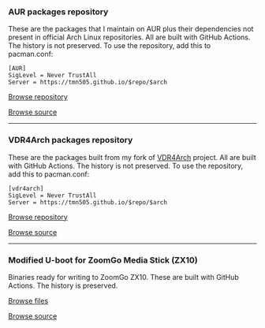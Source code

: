 ### AUR packages repository

These are the packages that I maintain on AUR plus their dependencies
not present in official Arch Linux repositories. All are built with
GitHub Actions. The history is not preserved. To use the repository,
add this to pacman.conf:

```shell
[AUR]
SigLevel = Never TrustAll
Server = https://tmn505.github.io/$repo/$arch
```

[Browse repository](./AUR)

[Browse source](https://github.com/tmn505/AUR)

* * *

### VDR4Arch packages repository

These are the packages built from my fork of [VDR4Arch](https://github.com/VDR4Arch) project.
All are built with GitHub Actions. The history is not preserved.
To use the repository, add this to pacman.conf:

```shell
[vdr4arch]
SigLevel = Never TrustAll
Server = https://tmn505.github.io/$repo/$arch
```

[Browse repository](./vdr4arch)

[Browse source](https://github.com/tmn505/vdr4arch)

* * *

### Modified U-boot for ZoomGo Media Stick (ZX10)

Binaries ready for writing to ZoomGo ZX10.
These are built with GitHub Actions. The history is preserved.

[Browse files](./u-boot)

[Browse source](https://github.com/tmn505/u-boot/tree/zx10)

